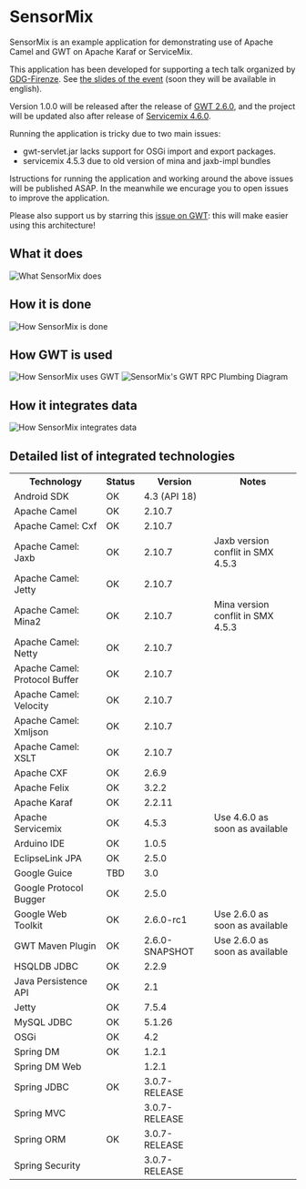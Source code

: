 SensorMix
=========
SensorMix is an example application for demonstrating use of Apache Camel and GWT on Apache Karaf or ServiceMix.

This application has been developed for supporting a tech talk organized by [GDG-Firenze](http://www.gdg-firenze.info/lista-eventi-italiani/osgi-camel-e-gwt). See [the slides of the event](http://cristcost.github.io/sensormix/) (soon they will be available in english).

Version 1.0.0 will be released after the release of [GWT 2.6.0](http://www.gwtproject.org/versions.html), and the project will be updated also after release of [Servicemix 4.6.0](http://servicemix.apache.org/).

Running the application is tricky due to two main issues:
* gwt-servlet.jar lacks support for OSGi import and export packages.
* servicemix 4.5.3 due to old version of mina and jaxb-impl bundles

Istructions for running the application and working around the above issues will be published ASAP. In the meanwhile we encurage you to open issues to improve the application.

Please also support us by starring this [issue on GWT](https://code.google.com/p/google-web-toolkit/issues/detail?id=8424): this will make easier using this architecture!


What it does
------------
![What SensorMix does](http://cristcost.github.io/sensormix/images/sensormix_arc_2.png "What SensorMix does")


How it is done
--------------
![How SensorMix is done](http://cristcost.github.io/sensormix/images/sensormix_arc_1.png "How SensorMix is done")


How GWT is used 
---------------
![How SensorMix uses GWT](http://cristcost.github.io/sensormix/images/gwt_image_3.png "How SensorMix uses GW")
![SensorMix's GWT RPC Plumbing Diagram](http://cristcost.github.io/sensormix/images/sensormix_gwt_2.png "SensorMix's GWT RPC Plumbing Diagram")


How it integrates data
----------------------
![How SensorMix integrates data](http://cristcost.github.io/sensormix/images/sensormix_camel_1.png "How SensorMix integrates data")





Detailed list of integrated technologies
---------------------------------------

<table>
<tr><th>Technology</th><th>Status</th><th>Version</th><th>Notes</th></tr>
<tr><td>Android SDK</td><td>OK</td><td>4.3 (API 18)</td><td></td></tr>
<tr><td>Apache Camel</td><td>OK</td><td>2.10.7</td><td></td></tr>
<tr><td>Apache Camel: Cxf</td><td>OK</td><td>2.10.7</td><td></td></tr>
<tr><td>Apache Camel: Jaxb</td><td>OK</td><td>2.10.7</td><td>Jaxb version conflit in SMX 4.5.3</td></tr>
<tr><td>Apache Camel: Jetty</td><td>OK</td><td>2.10.7</td><td></td></tr>
<tr><td>Apache Camel: Mina2 </td><td>OK</td><td>2.10.7</td><td>Mina version conflit in SMX 4.5.3</td></tr>
<tr><td>Apache Camel: Netty </td><td>OK</td><td>2.10.7</td><td></td></tr>
<tr><td>Apache Camel: Protocol Buffer </td><td>OK</td><td>2.10.7</td><td></td></tr>
<tr><td>Apache Camel: Velocity</td><td>OK</td><td>2.10.7</td><td></td></tr>
<tr><td>Apache Camel: Xmljson</td><td>OK</td><td>2.10.7</td><td></td></tr>
<tr><td>Apache Camel: XSLT</td><td>OK</td><td>2.10.7</td><td></td></tr>
<tr><td>Apache CXF</td><td>OK</td><td>2.6.9</td><td></td></tr>
<tr><td>Apache Felix</td><td>OK</td><td>3.2.2</td><td></td></tr>
<tr><td>Apache Karaf</td><td>OK</td><td>2.2.11</td><td></td></tr>
<tr><td>Apache Servicemix</td><td>OK</td><td>4.5.3</td><td>Use 4.6.0 as soon as available</td></tr>
<tr><td>Arduino IDE</td><td>OK</td><td>1.0.5</td><td></td></tr>
<tr><td>EclipseLink JPA</td><td>OK</td><td>2.5.0</td><td></td></tr>
<tr><td>Google Guice</td><td>TBD</td><td>3.0</td><td></td></tr>
<tr><td>Google Protocol Bugger</td><td>OK</td><td>2.5.0</td><td></td></tr>
<tr><td>Google Web Toolkit</td><td>OK</td><td>2.6.0-rc1</td><td>Use 2.6.0 as soon as available</td></tr>
<tr><td>GWT Maven Plugin</td><td>OK</td><td>2.6.0-SNAPSHOT</td><td>Use 2.6.0 as soon as available</td></tr>
<tr><td>HSQLDB JDBC</td><td>OK</td><td>2.2.9</td><td></td></tr>
<tr><td>Java Persistence API</td><td>OK</td><td>2.1</td><td></td></tr>
<tr><td>Jetty</td><td>OK</td><td>7.5.4</td><td></td></tr>
<tr><td>MySQL JDBC</td><td>OK</td><td>5.1.26</td><td></td></tr>
<tr><td>OSGi</td><td>OK</td><td>4.2</td><td></td></tr>
<tr><td>Spring DM</td><td>OK</td><td>1.2.1</td><td></td></tr>
<tr><td>Spring DM Web</td><td></td><td>1.2.1</td><td></td></tr>
<tr><td>Spring JDBC</td><td>OK</td><td>3.0.7-RELEASE</td><td></td></tr>
<tr><td>Spring MVC</td><td></td><td>3.0.7-RELEASE</td><td></td></tr>
<tr><td>Spring ORM</td><td>OK</td><td>3.0.7-RELEASE</td><td></td></tr>
<tr><td>Spring Security</td><td></td><td>3.0.7-RELEASE</td><td></td></tr>
</table>



